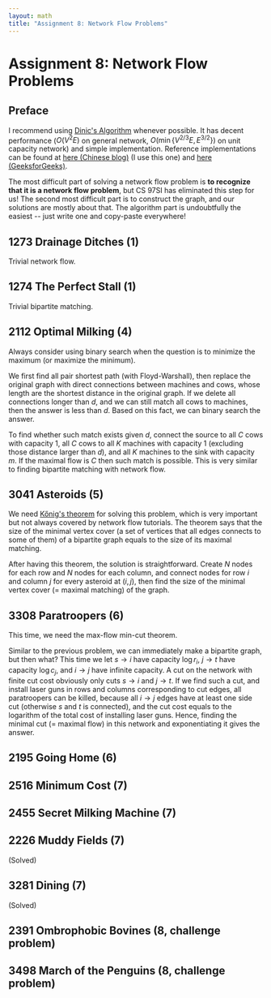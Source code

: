 ```yaml
---
layout: math
title: "Assignment 8: Network Flow Problems"
---
```


# Assignment 8: Network Flow Problems

## Preface

I recommend using [Dinic's Algorithm](https://en.wikipedia.org/wiki/Dinic's_algorithm) whenever possible. It has decent performance ($O(V^2E)$ on general network, $O(\min\lbrace V^{2/3}E,E^{3/2}\rbrace)$ on unit capacity network) and simple implementation. Reference implementations can be found at [here (Chinese blog)](http://blog.csdn.net/STILLxjy/article/details/52039069) (I use this one) and [here (GeeksforGeeks)](https://www.geeksforgeeks.org/dinics-algorithm-maximum-flow/).

The most difficult part of solving a network flow problem is **to recognize that it is a network flow problem**, but CS 97SI has eliminated this step for us! The second most difficult part is to construct the graph, and our solutions are mostly about that. The algorithm part is undoubtfully the easiest -- just write one and copy-paste everywhere!

## 1273 Drainage Ditches (1) 

Trivial network flow.

## 1274 The Perfect Stall (1) 

Trivial bipartite matching.

## 2112 Optimal Milking (4)

Always consider using binary search when the question is to minimize the maximum (or maximize the minimum).

We first find all pair shortest path (with Floyd-Warshall), then replace the original graph with direct connections between machines and cows, whose length are the shortest distance in the original graph. If we delete all connections longer than $d$, and we can still match all cows to machines, then the answer is less than $d$. Based on this fact, we can binary search the answer.

To find whether such match exists given $d$, connect the source to all $C$ cows with capacity 1, all $C$ cows to all $K$ machines with capacity 1 (excluding those distance larger than $d$), and all $K$ machines to the sink with capacity $m$. If the maximal flow is $C$ then such match is possible. This is very similar to finding bipartite matching with network flow.

## 3041 Asteroids (5)

We need [Kőnig's theorem](https://en.wikipedia.org/wiki/K%C3%B6nig%27s_theorem_(graph_theory)) for solving this problem, which is very important but not always covered by network flow tutorials. The theorem says that the size of the minimal vertex cover (a set of vertices that all edges connects to some of them) of a bipartite graph equals to the size of its maximal matching.

After having this theorem, the solution is straightforward. Create $N$ nodes for each row and $N$ nodes for each column, and connect nodes for row $i$ and column $j$ for every asteroid at $(i,j)$, then find the size of the minimal vertex cover (= maximal matching) of the graph.

## 3308 Paratroopers (6)

This time, we need the max-flow min-cut theorem.

Similar to the previous problem, we can immediately make a bipartite graph, but then what? This time we let $s\rightarrow i$ have capacity $\log r_i$, $j\rightarrow t$ have capacity $\log c_j$, and $i\rightarrow j$ have infinite capacity. A cut on the network with finite cut cost obviously only cuts $s\rightarrow i$ and $j\rightarrow t$. If we find such a cut, and install laser guns in rows and columns corresponding to cut edges, all paratroopers can be killed, because all $i\rightarrow j$ edges have at least one side cut (otherwise $s$ and $t$ is connected), and the cut cost equals to the logarithm of the total cost of installing laser guns. Hence, finding the minimal cut (= maximal flow) in this network and exponentiating it gives the answer.

## 2195 Going Home (6) 

## 2516 Minimum Cost (7) 

## 2455 Secret Milking Machine (7) 

## 2226 Muddy Fields (7) 

(Solved)

## 3281 Dining (7) 

(Solved)

## 2391 Ombrophobic Bovines (8, challenge problem) 

## 3498 March of the Penguins (8, challenge problem) 